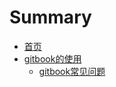 # Summary

* [首页](README.md)
* [gitbook的使用](www/gitbook/gitbook使用.md)
    * [gitbook常见问题](www/gitbook/gitbook常见问题.md)


